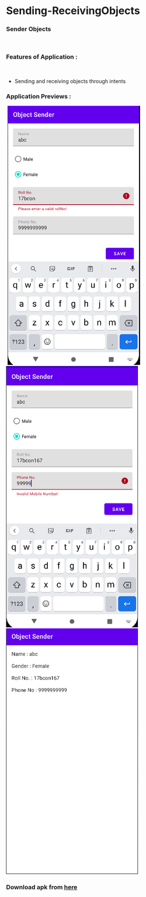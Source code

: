 # Sending-ReceivingObjects
### Sender Objects
​
### Features of Application :
​
- Sending and receiving objects through intents
​
### Application Previews :
​
![1..png](https://github.com/priyal-gopawat/Storage/blob/main/Sending%20Objects/1..png)
​
![2..png](https://github.com/priyal-gopawat/Storage/blob/main/Sending%20Objects/2..png)
​
![3..png](https://github.com/priyal-gopawat/Storage/blob/main/Sending%20Objects/3..png)
​
### Download apk from [here]()
